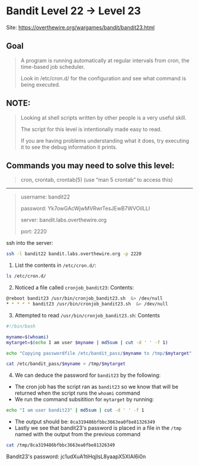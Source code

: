 # Bandit Level 22 → Level 23

Site: https://overthewire.org/wargames/bandit/bandit23.html
## Goal
> A program is running automatically at regular intervals from cron, the time-based job scheduler. 
> 
> Look in /etc/cron.d/ for the configuration and see what command is being executed.

## NOTE: 
> Looking at shell scripts written by other people is a very useful skill. 
> 
> The script for this level is intentionally made easy to read. 
> 
> If you are having problems understanding what it does, try executing it to see the debug information it prints.

## Commands you may need to solve this level:
> cron, crontab, crontab(5) (use “man 5 crontab” to access this)

-----------------

> username: bandit22
>
> password: Yk7owGAcWjwMVRwrTesJEwB7WVOiILLI
>
> server: bandit.labs.overthewire.org
>
> port: 2220

ssh into the server:
```bash
ssh -l bandit22 bandit.labs.overthewire.org -p 2220
```

1. List the contents in `/etc/cron.d/`:
```bash
ls /etc/cron.d/
```
2. Noticed a file called `cronjob_bandit23`:
Contents:
```bash
@reboot bandit23 /usr/bin/cronjob_bandit23.sh  &> /dev/null
* * * * * bandit23 /usr/bin/cronjob_bandit23.sh  &> /dev/null
```
3. Attempted to read `/usr/bin/cronjob_bandit23.sh`:
Contents
```bash
#!/bin/bash

myname=$(whoami)
mytarget=$(echo I am user $myname | md5sum | cut -d ' ' -f 1)

echo "Copying passwordfile /etc/bandit_pass/$myname to /tmp/$mytarget"

cat /etc/bandit_pass/$myname > /tmp/$mytarget
```
4. We can deduce the password for `bandit23` by the following:
* The cron job has the script ran as `bandit23` so we know that will be returned when the script runs the `whoami` command
* We run the command subsitition for `mytarget` by running:
```bash
echo "I am user bandit23" | md5sum | cut -d ' ' -f 1
```
* The output should be: `8ca319486bfbbc3663ea0fbe81326349`
* Lastly we see that bandit23's password is placed in a file in the `/tmp` named with the output from the previous command
```bash
cat /tmp/8ca319486bfbbc3663ea0fbe81326349
```
Bandit23's password: jc1udXuA1tiHqjIsL8yaapX5XIAI6i0n
